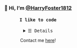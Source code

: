 <h3 align="center"> 👋 Hi, I’m <a href="https://www.harryfoster.tech/">@HarryFoster1812</a></h3>

<h4 align="center"><samp> I like to code </samp></h4>

<details align="center">
   <summary> <samp>&#9776; Details</samp></summary>
   <p align="center">
     <br>
      <a href="https://github.com/HarryFoster1812?tab=repositories" target="_blank"><img alt="Code" src="https://img.shields.io/badge/-code-000000?style=flat-square&logo=Plex&logoColor=white"></a>
      <a href="https://github.com/HarryFoster1812?tab=repositories&language=python" target="_blank"><img alt="Python" src="https://img.shields.io/badge/-Python-3572A5?style=flat-square&logo=Python&logoColor=white"></a>
      <a href="https://github.com/HarryFoster1812?tab=repositories&q=&type=&language=c%23" target="_blank"><img alt="C#" src="https://img.shields.io/badge/-C%20Sharp-0088CC?logo=C-Sharp&style=flat-square"></a>
      <a href="https://github.com/HarryFoster1812?tab=repositories&language=javascript" target="_blank"><img alt="Javascript" src="https://img.shields.io/badge/-Javascript-f1e05a?style=flat-square&logo=Javascript&logoColor=white"></a>
      <a href="https://github.com/HarryFoster1812?tab=repositories&language=html" target="_blank"><img alt="HTML" src="https://img.shields.io/badge/-HTML-E34F26?style=flat-square&logo=HTML5&logoColor=white"></a>
  <br>
  <img src="https://github-readme-stats.vercel.app/api?username=HarryFoster1812&show_icons=true&hide_border=true&title_color=5391FE&icon_color=000000&text_color=555"></img><br>
     <a href="https://github.com/HarryFoster1812" target="_blank"><img alt="HarryFoster1812" src="https://badges.pufler.dev/visits/HarryFoster1812/HarryFoster1812?logo=GitHub&label=visits&color=success&logoColor=white&style=flat-square"/></a>
     <a href="https://www.youtube.com/watch?v=dQw4w9WgXcQ" target="_blank"><img alt="GitHub hits" src="https://img.shields.io/github/last-commit/HarryFoster1812/HarryFoster1812?label=profile%20updated&style=flat-square"></a>
  </samp>
  </p>
</details>

<p align="center">Contact me <a href = "mailto: harrywfoster10@gmail.com">here</a>!</p>

